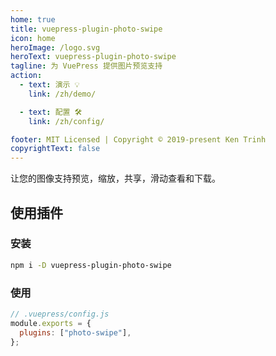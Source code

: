 ```yaml
---
home: true
title: vuepress-plugin-photo-swipe
icon: home
heroImage: /logo.svg
heroText: vuepress-plugin-photo-swipe
tagline: 为 VuePress 提供图片预览支持
action:
  - text: 演示 💡
    link: /zh/demo/

  - text: 配置 🛠
    link: /zh/config/

footer: MIT Licensed | Copyright © 2019-present Ken Trinh
copyrightText: false
---
```


让您的图像支持预览，缩放，共享，滑动查看和下载。

## 使用插件

### 安装

```bash
npm i -D vuepress-plugin-photo-swipe
```

### 使用

```js
// .vuepress/config.js
module.exports = {
  plugins: ["photo-swipe"],
};
```
